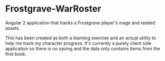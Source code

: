 # Frostgrave-WarRoster
Angular 2 application that tracks a Frostgrave player's mage and related assets. 

This has been created as both a learning exercise and an actual utility to help me track my character progress. It's currently a purely client side application so there is no saving and the data only contains items from the first book.
